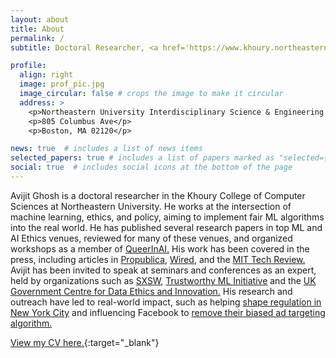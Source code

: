 ```yaml
---
layout: about
title: About
permalink: /
subtitle: Doctoral Researcher, <a href='https://www.khoury.northeastern.edu/'>Northeastern University, Boston</a>

profile:
  align: right
  image: prof_pic.jpg
  image_circular: false # crops the image to make it circular
  address: >
    <p>Northeastern University Interdisciplinary Science & Engineering Complex (ISEC)</p>
    <p>805 Columbus Ave</p>
    <p>Boston, MA 02120</p>

news: true  # includes a list of news items
selected_papers: true # includes a list of papers marked as "selected={true}"
social: true  # includes social icons at the bottom of the page
---
```


Avijit Ghosh is a doctoral researcher in the Khoury College of Computer Sciences at Northeastern University. He works at the intersection of machine learning, ethics, and policy, aiming to implement fair ML algorithms into the real world. He has published several research papers in top ML and AI Ethics venues, reviewed for many of these venues, and organized workshops as a member of [QueerInAI.](https://www.queerinai.com/) His work has been covered in the press, including articles in [Propublica](https://www.propublica.org/article/facebook-ads-can-still-discriminate-against-women-and-older-workers-despite-a-civil-rights-settlement), [Wired](https://www.wired.com/story/new-york-city-proposes-regulating-algorithms-hiring/), and the [MIT Tech Review.](https://www.technologyreview.com/2021/02/11/1017955/auditors-testing-ai-hiring-algorithms-bias-big-questions-remain/) Avijit has been invited to speak at seminars and conferences as an expert, held by organizations such as [SXSW](https://www.sxsw.com/), [Trustworthy ML Initiative](https://www.trustworthyml.org/) and the [UK Government Centre for Data Ethics and Innovation.](https://www.gov.uk/government/organisations/centre-for-data-ethics-and-innovation) His research and outreach have led to real-world impact, such as helping [shape regulation in New York City](https://apnews.com/article/technology-business-race-and-ethnicity-racial-injustice-artificial-intelligence-2fe8d3ef7008d299d9d810f0c0f7905d) and influencing Facebook to [remove their biased ad targeting algorithm.](https://about.fb.com/news/2022/06/expanding-our-work-on-ads-fairness/)

[<u>View my CV here.</u>](/assets/pdf/Avijit_CV.pdf){:target="_blank"}
